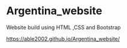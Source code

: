 # Argentina_website
Website build using HTML ,CSS and Bootstrap

https://able2002.github.io/Argentina_website/
